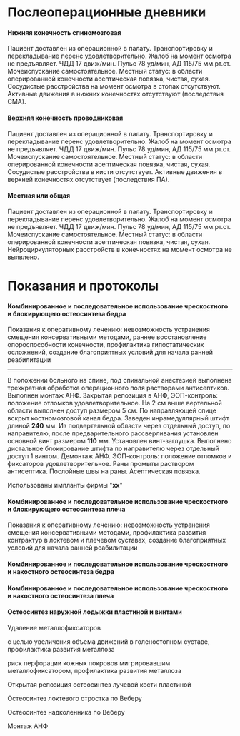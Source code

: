 # Послеоперационные дневники

#### Нижняя конечность спиномозговая

Пациент доставлен из операционной в палату. Транспортировку и перекладывание перенс удовлетворительно.	    Жалоб на момент осмотра не предъявляет.																													ЧДД 17 движ/мин. Пульс 78 уд/мин, АД 115/75 мм.рт.ст. Мочеиспускание самостоятельное.									Местный статус: в области оперированной конечности асептическая повязка, чистая, сухая. Сосудистые расстройства на момент осмотра в стопах отсутствуют. Активные движения в нижних конечностях отсутствуют (последствия СМА).

#### Верхняя конечность проводниковая

Пациент доставлен из операционной в палату. Транспортировку и перекладывание перенс удовлетворительно.	    Жалоб на момент осмотра не предъявляет.																													ЧДД 17 движ/мин. Пульс 78 уд/мин, АД 115/75 мм.рт.ст. Мочеиспускание самостоятельное.									Местный статус: в области оперированной конечности асептическая повязка, чистая, сухая. Сосудистые расстройства в кисти отсутствует. Активные движения в верхней конечностях отсутствует (последствия ПА).

#### Местная или общая

Пациент доставлен из операционной в палату. Транспортировку и перекладывание перенс удовлетворительно.	    Жалоб на момент осмотра не предъявляет.																													ЧДД 17 движ/мин. Пульс 78 уд/мин, АД 115/75 мм.рт.ст. Мочеиспускание самостоятельное.									Местный статус: в области оперированной конечности асептическая повязка, чистая, сухая. Нейроциркуляторных расстройств в конечностях на момент осмотра не выявлено. 

# Показания и протоколы

#### Комбинированное и последовательное использование чрескостного и блокирующего остеосинтеза бедра

Показания к оперативному лечению: невозможность устранения смещения консервативными методами, раннее восстановление опороспособности конечности, профилактика гипостатических осложнений, создание благоприятных условий для начала ранней реабилитации

------

В положении больного на спине, под спинальной анестезией выполнена трехкратная обработка операционного поля растворами антисептиков. Выполнен монтаж АНФ. Закрытая репозиция в АНФ, ЭОП-контроль: положение отломков удовлетворительное. На 2 см выше вертельной области выполнен доступ размером 5 см. По направляющей спице вскрыт костномозговой канал бедра. Заведен инрамедуллярный штифт длиной **240** мм. Из подвертельной области через отдельный доступ, по направителю, после предварительного рассверливания установлен основной винт размером **110** мм. Установлен винт-заглушка. Выполнено дистальное блокирование штифта по направителю через отдельный доступ 1 винтом. Демонтаж АНФ. ЭОП-контроль: положение отломков и фиксаторов удовлетворительное. Раны промыты раствором антисептика. Послойные швы на раны. Асептическая повязка.																																						

Использованы импланты фирмы "**xx**"

#### Комбинированное и последовательное использование чрескостного и блокирующего остеосинтеза плеча

Показания к оперативному лечению: невозможность устранения смещения консервативными методами, профилактика развития контрактур в локтевом и плечевом суставах, создание благоприятных условий для начала ранней реабилитации

#### Комбинированное и последовательное использование чрескостного и накостного остеосинтеза бедра

#### Комбинированное и последовательное использование чрескостного и накостного остеосинтеза плеча



#### Остеосинтез наружной лодыжки пластиной и винтами



Удаление металлофиксаторов

с целью увеличения объема движений в голеностопном суставе, профилактика развития металлоза

риск перфорации кожных покровов мигрировавшим металлофиксатором, профилактика развития металлоза





Открытая репозиция остеосинтез лучевой кости пластиной

Остеосинтез локтевого отростка по Веберу

Остеосинтез надколенника по Веберу 

Монтаж АНФ